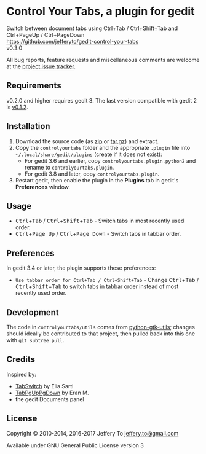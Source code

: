 # Control Your Tabs, a plugin for gedit

Switch between document tabs using Ctrl+Tab / Ctrl+Shift+Tab and
Ctrl+PageUp / Ctrl+PageDown  
<https://github.com/jefferyto/gedit-control-your-tabs>  
v0.3.0

All bug reports, feature requests and miscellaneous comments are welcome
at the [project issue tracker][].

## Requirements

v0.2.0 and higher requires gedit 3. The last version compatible with
gedit 2 is [v0.1.2][].

## Installation

1.  Download the source code (as [zip][] or [tar.gz][]) and extract.
2.  Copy the `controlyourtabs` folder and the appropriate `.plugin` file
    into `~/.local/share/gedit/plugins` (create if it does not exist):
    *   For gedit 3.6 and earlier, copy `controlyourtabs.plugin.python2`
        and rename to `controlyourtabs.plugin`.
    *   For gedit 3.8 and later, copy `controlyourtabs.plugin`.
3.  Restart gedit, then enable the plugin in the **Plugins** tab in
    gedit's **Preferences** window.

## Usage

*   <kbd>Ctrl</kbd>+<kbd>Tab</kbd> /
    <kbd>Ctrl</kbd>+<kbd>Shift</kbd>+<kbd>Tab</kbd> - Switch tabs in
    most recently used order.
*   <kbd>Ctrl</kbd>+<kbd>Page Up</kbd> /
    <kbd>Ctrl</kbd>+<kbd>Page Down</kbd> - Switch tabs in tabbar order.

## Preferences

In gedit 3.4 or later, the plugin supports these preferences:

*   `Use tabbar order for Ctrl+Tab / Ctrl+Shift+Tab` - Change
    <kbd>Ctrl</kbd>+<kbd>Tab</kbd> /
    <kbd>Ctrl</kbd>+<kbd>Shift</kbd>+<kbd>Tab</kbd> to switch tabs in
    tabbar order instead of most recently used order.

## Development

The code in `controlyourtabs/utils` comes from [python-gtk-utils][];
changes should ideally be contributed to that project, then pulled back
into this one with `git subtree pull`.

## Credits

Inspired by:

*   [TabSwitch][] by Elia Sarti
*   [TabPgUpPgDown][] by Eran M.
*   the gedit Documents panel

## License

Copyright &copy; 2010-2014, 2016-2017 Jeffery To <jeffery.to@gmail.com>

Available under GNU General Public License version 3


[project issue tracker]: https://github.com/jefferyto/gedit-control-your-tabs/issues
[zip]: https://github.com/jefferyto/gedit-control-your-tabs/archive/master.zip
[tar.gz]: https://github.com/jefferyto/gedit-control-your-tabs/archive/master.tar.gz
[v0.1.2]: https://github.com/jefferyto/gedit-control-your-tabs/archive/v0.1.2.zip
[python-gtk-utils]: https://github.com/jefferyto/python-gtk-utils
[TabSwitch]: https://wiki.gnome.org/Apps/Gedit/PluginsOld?action=AttachFile&do=view&target=tabswitch.tar.gz
[TabPgUpPgDown]: https://wiki.gnome.org/Apps/Gedit/PluginsOld?action=AttachFile&do=view&target=tabpgupdown.tar.gz
